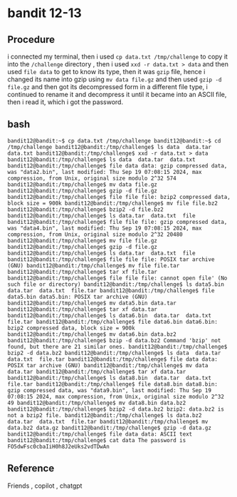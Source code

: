# bandit 12-13

## Procedure
i connected my terminal, then i used `cp data.txt /tmp/challenge` to copy it 
into the `/challenge` directory , then i used `xxd -r data.txt > data` and then
used `file data` to get to know its type, then it was `gzip` file, hence i changed 
its name into gzip using `mv data file.gz` and then used `gzip -d file.gz` and then 
got its decompressed form in a different file type, i continued to rename it and 
decompress it until it became into an ASCII file, then i read it, which i got the password.

## bash
`bandit12@bandit:~$ cp data.txt /tmp/challenge
bandit12@bandit:~$ cd /tmp/challenge
bandit12@bandit:/tmp/challenge$ ls
data  data.tar  data.txt
bandit12@bandit:/tmp/challenge$ xxd -r data.txt > data
bandit12@bandit:/tmp/challenge$ ls
data  data.tar  data.txt
bandit12@bandit:/tmp/challenge$ file data
data: gzip compressed data, was "data2.bin", last modified: Thu Sep 19 07:08:15 2024, max compression, from Unix, original size modulo 2^32 574
bandit12@bandit:/tmp/challenge$ mv data file.gz
bandit12@bandit:/tmp/challenge$ gzip -d file.gz
bandit12@bandit:/tmp/challenge$ file file
file: bzip2 compressed data, block size = 900k
bandit12@bandit:/tmp/challenge$ mv file file.bz2
bandit12@bandit:/tmp/challenge$ bzip2 -d file.bz2
bandit12@bandit:/tmp/challenge$ ls
data.tar  data.txt  file
bandit12@bandit:/tmp/challenge$ file file
file: gzip compressed data, was "data4.bin", last modified: Thu Sep 19 07:08:15 2024, max compression, from Unix, original size modulo 2^32 20480
bandit12@bandit:/tmp/challenge$ mv file file.gz
bandit12@bandit:/tmp/challenge$ gzip -d file.gz
bandit12@bandit:/tmp/challenge$ ls
data.tar  data.txt  file
bandit12@bandit:/tmp/challenge$ file file
file: POSIX tar archive (GNU)
bandit12@bandit:/tmp/challenge$ mv file file.tar
bandit12@bandit:/tmp/challenge$ tar xf file.tar
bandit12@bandit:/tmp/challenge$ file file
file: cannot open file' (No such file or directory)
bandit12@bandit:/tmp/challenge$ ls
data5.bin  data.tar  data.txt  file.tar
bandit12@bandit:/tmp/challenge$ file data5.bin
data5.bin: POSIX tar archive (GNU)
bandit12@bandit:/tmp/challenge$ mv data5.bin data.tar
bandit12@bandit:/tmp/challenge$ tar xf data.tar
bandit12@bandit:/tmp/challenge$ ls
data6.bin  data.tar  data.txt  file.tar
bandit12@bandit:/tmp/challenge$ file data6.bin
data6.bin: bzip2 compressed data, block size = 900k
bandit12@bandit:/tmp/challenge$ mv data6.bin data.bz2
bandit12@bandit:/tmp/challenge$ bzip -d data.bz2
Command 'bzip' not found, but there are 21 similar ones.
bandit12@bandit:/tmp/challenge$ bzip2 -d data.bz2
bandit12@bandit:/tmp/challenge$ ls
data  data.tar  data.txt  file.tar
bandit12@bandit:/tmp/challenge$ file data
data: POSIX tar archive (GNU)
bandit12@bandit:/tmp/challenge$ mv data data.tar
bandit12@bandit:/tmp/challenge$ tar xf data.tar
bandit12@bandit:/tmp/challenge$ ls
data8.bin  data.tar  data.txt  file.tar
bandit12@bandit:/tmp/challenge$ file data8.bin
data8.bin: gzip compressed data, was "data9.bin", last modified: Thu Sep 19 07:08:15 2024, max compression, from Unix, original size modulo 2^32 49
bandit12@bandit:/tmp/challenge$ mv data8.bin data.bz2
bandit12@bandit:/tmp/challenge$ bzip2 -d data.bz2
bzip2: data.bz2 is not a bzip2 file.
bandit12@bandit:/tmp/challenge$ ls
data.bz2  data.tar  data.txt  file.tar
bandit12@bandit:/tmp/challenge$ mv data.bz2 data.gz
bandit12@bandit:/tmp/challenge$ gzip -d data.gz
bandit12@bandit:/tmp/challenge$ file data
data: ASCII text
bandit12@bandit:/tmp/challenge$ cat data
The password is FO5dwFsc0cbaIiH0h8J2eUks2vdTDwAn`

## Reference
Friends , copilot , chatgpt
